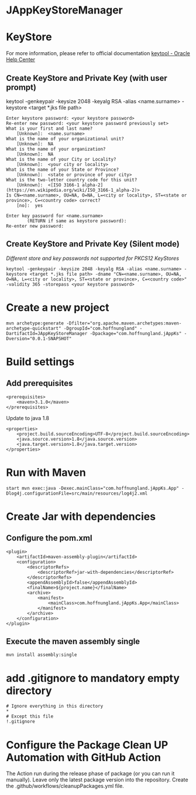 # JAppKeyStoreManager

# KeyStore
For more information, please refer to official documentation [keytool - Oracle Help Center](https://docs.oracle.com/javase/8/docs/technotes/tools/windows/keytool.html)

## Create KeyStore and Private Key (with user prompt)
keytool -genkeypair -keysize 2048 -keyalg RSA -alias <name.surname> -keystore <target *.jks file path>

	Enter keystore password: <your keystore password>
	Re-enter new password: <your keystore password previously set>
	What is your first and last name?
		[Unknown]:  <name.surname>
	What is the name of your organizational unit?
		[Unknown]:  NA
	What is the name of your organization?
		[Unknown]:  NA
	What is the name of your City or Locality?
		[Unknown]:  <your city or locality>
	What is the name of your State or Province?
		[Unknown]:  <state or province of your city>
	What is the two-letter country code for this unit?
		[Unknown]:  <[ISO 3166-1 alpha-2](https://en.wikipedia.org/wiki/ISO_3166-1_alpha-2)>
	Is CN=<name.surname>, OU=NA, O=NA, L=<city or locality>, ST=<state or province>, C=<country code> correct?
		[no]:  yes

	Enter key password for <name.surname>
	        (RETURN if same as keystore password):
	Re-enter new password:

## Create KeyStore and Private Key (Silent mode)
_Different store and key passwords not supported for PKCS12 KeyStores_

	keytool -genkeypair -keysize 2048 -keyalg RSA -alias <name.surname> -keystore <target *.jks file path> -dname "CN=<name.surname>, OU=NA, O=NA, L=<city or locality>, ST=<state or province>, C=<country code>" -validity 365 -storepass <your keystore password>

# Create a new project
	mvn archetype:generate -Dfilter="org.apache.maven.archetypes:maven-archetype-quickstart" -DgroupId="com.hoffnungland" -DartifactId=JAppKeyStoreManager -Dpackage="com.hoffnungland.jAppKs" -Dversion="0.0.1-SNAPSHOT"
# Build settings
## Add prerequisites

	<prerequisites>
		<maven>3.1.0</maven>
	</prerequisites>

Update to java 1.8<br>

	<properties>
		<project.build.sourceEncoding>UTF-8</project.build.sourceEncoding>
		<java.source.version>1.8</java.source.version>
		<java.target.version>1.8</java.target.version>
	</properties>

# Run with Maven
	
	start mvn exec:java -Dexec.mainClass="com.hoffnungland.jAppKs.App" -Dlog4j.configurationFile=src/main/resources/log4j2.xml

# Create Jar with dependencies

## Configure the pom.xml

	<plugin>
		<artifactId>maven-assembly-plugin</artifactId>
		<configuration>
			<descriptorRefs>
				<descriptorRef>jar-with-dependencies</descriptorRef>
			</descriptorRefs>
			<appendAssemblyId>false</appendAssemblyId>
			<finalName>${project.name}</finalName>
			<archive>
				<manifest>
					<mainClass>com.hoffnungland.jAppKs.App</mainClass>
				</manifest>
			</archive>
		</configuration>
	</plugin>

## Execute the maven assembly single

	mvn install assembly:single
	
# add .gitignore to mandatory empty directory

	# Ignore everything in this directory
	*
	# Except this file
	!.gitignore

# Configure the Package Clean UP Automation with GitHub Action

The Action run during the release phase of package (or you can run it manually).
Leave only the latest package version into the repository.
Create the .github/workflows/cleanupPackages.yml file.
